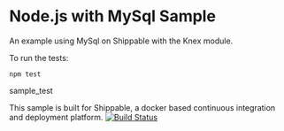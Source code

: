 Node.js with MySql Sample 
=================

An example using MySql on Shippable with the Knex module.

To run the tests:

`npm test`

sample_test

This sample is built for Shippable, a docker based continuous integration and deployment platform.
[![Build Status](https://apibeta.shippable.com/projects/548943cfc2b9a03657605a3c/badge?branchName=master)](https://appbeta.shippable.com/projects/548943cfc2b9a03657605a3c/builds/latest)

